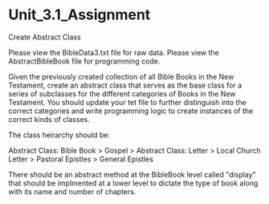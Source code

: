 # Unit_3.1_Assignment
Create Abstract Class

Please view the BibleData3.txt file for raw data.
Please view the AbstractBibleBook file for programming code.

Given the previously created collection of all Bible Books in the New Testament, create
an abstract class that serves as the base class for a series of subclasses for the
different categories of Books in the New Testament. You should update your tet file to
further distinguish into the correct categories and write programming logic to create
instances of the correct kinds of classes.

The class heirarchy should be:

Abstract Class: Bible Book > Gospel
                           > Abstract Class: Letter
                                   > Local Church Letter
                                   > Pastoral Epistles
                                   > General Epistles

There should be an abstract method at the BibleBook level called "display" that should
be implmented at a lower level to dictate the type of book along with its name and 
number of chapters.
